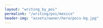 ```yaml
---
layout: "writing_by_poi"
permalink: "/writing/poi/mexico"
header-img: "assets/owner/hero/pois-bg.jpg"
---
```

